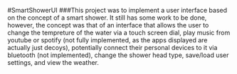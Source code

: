 #SmartShowerUI
###This project was to implement a user interface based on the concept of a smart shower. It still has some work to be done, however, the concept was that of an interface that allows the user to change the tempreture of the water via a touch screen dial, play music from youtube or spotify (not fully implemented, as the apps displayed are actually just decoys), potentially connect their personal devices to it via bluetooth (not implemented), change the shower head type, save/load user settings, and view the weather.
